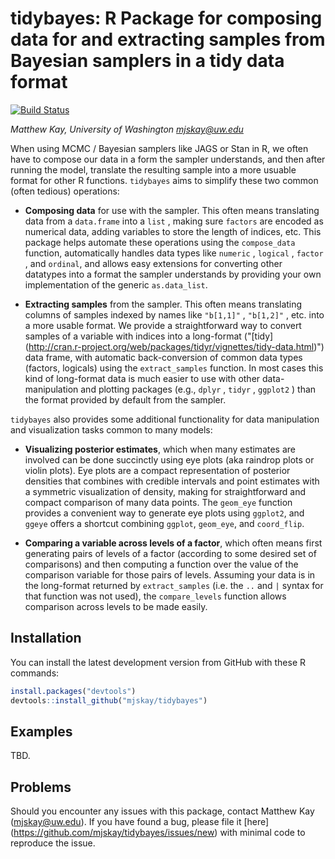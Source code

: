 # tidybayes: R Package for composing data for and extracting samples from Bayesian samplers in a tidy data format 

[![Build Status](https://travis-ci.org/mjskay/tidybayes.png?branch=master)](https://travis-ci.org/mjskay/tidybayes)

_Matthew Kay, University of Washington <mjskay@uw.edu>_

When using MCMC / Bayesian samplers like JAGS or Stan in R, we often have
to compose our data in a form the sampler understands, and then after
running the model, translate the resulting sample into a more usuable
format for other R functions. `tidybayes` aims to simplify these two common 
(often tedious) operations:

* __Composing data__ for use with the sampler. This often means translating
  data from a `data.frame` into a `list` , making sure `factors` are encoded as
  numerical data, adding variables to store the length of indices, etc. This
  package helps automate these operations using the `compose_data` function,
  automatically handles data types like `numeric` , `logical` , `factor` , and `ordinal`, 
  and allows easy extensions for converting other datatypes into a format the
  sampler understands by providing your own implementation of the generic `as.data_list`.

* __Extracting samples__ from the sampler. This often means translating
  columns of samples indexed by names like `"b[1,1]"` , `"b[1,2]"` , etc. into a
  more usable format. We provide a straightforward way to convert samples of a
  variable with indices into a long-format ("[tidy]
  (http://cran.r-project.org/web/packages/tidyr/vignettes/tidy-data.html)") data
  frame, with automatic back-conversion of common data types (factors, logicals)
  using the `extract_samples` function. In most cases this kind of long-format
  data is much easier to use with other data-manipulation and plotting packages
  (e.g., `dplyr` , `tidyr` , `ggplot2` ) than the format provided by default from
  the sampler.
  
`tidybayes` also provides some additional functionality for data manipulation
and visualization tasks common to many models:

* __Visualizing posterior estimates__, which when many estimates are involved
  can be done succinctly using eye plots (aka raindrop plots or violin
  plots). Eye plots are a compact representation of posterior densities that 
  combines with credible intervals and point estimates with a symmetric visualization 
  of density, making for straightforward and compact comparison of many data points. 
  The `geom_eye` function provides a convenient way to generate eye plots using 
  `ggplot2`, and `ggeye` offers a shortcut combining `ggplot`, `geom_eye`, and
  `coord_flip`. 

* __Comparing a variable across levels of a factor__, which often means first
  generating pairs of levels of a factor (according to some desired set of 
  comparisons) and then computing a function over the value of the comparison
  variable for those pairs of levels. Assuming your data is in the long-format
  returned by `extract_samples` (i.e. the `..` and `|` syntax for that 
  function was not used), the `compare_levels` function allows comparison
  across levels to be made easily.

## Installation

You can install the latest development version from GitHub with these R
commands:

```r
install.packages("devtools")
devtools::install_github("mjskay/tidybayes")
```

## Examples

TBD.

## Problems

Should you encounter any issues with this package, contact Matthew Kay
(<mjskay@uw.edu>). If you have found a bug, please file it [here]
(https://github.com/mjskay/tidybayes/issues/new) with minimal code to reproduce
the issue.

